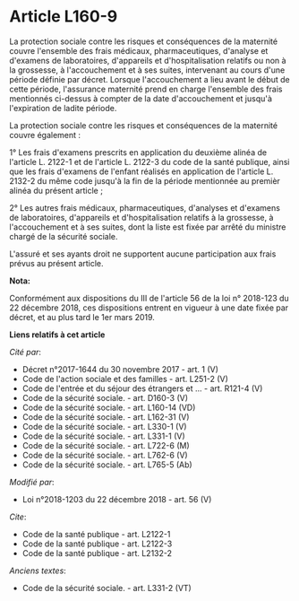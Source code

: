 # Article L160-9

La protection sociale contre les risques et conséquences de la maternité couvre l'ensemble des frais médicaux,
pharmaceutiques, d'analyse et d'examens de laboratoires, d'appareils et d'hospitalisation relatifs ou non à la grossesse, à
l'accouchement et à ses suites, intervenant au cours d'une période définie par décret. Lorsque l'accouchement a lieu avant le
début de cette période, l'assurance maternité prend en charge l'ensemble des frais mentionnés ci-dessus à compter de la date
d'accouchement et jusqu'à l'expiration de ladite période.

La protection sociale contre les risques et conséquences de la maternité couvre également :

1° Les frais d'examens prescrits en application du deuxième alinéa de l'article L. 2122-1 et de l'article L. 2122-3 du code
de la santé publique, ainsi que les frais d'examens de l'enfant réalisés en application de l'article L. 2132-2 du même code
jusqu'à la fin de la période mentionnée au premièr alinéa du présent article ;

2° Les autres frais médicaux, pharmaceutiques, d'analyses et d'examens de laboratoires, d'appareils et d'hospitalisation
relatifs à la grossesse, à l'accouchement et à ses suites, dont la liste est fixée par arrêté du ministre chargé de la
sécurité sociale.

L'assuré et ses ayants droit ne supportent aucune participation aux frais prévus au présent article.

**Nota:**

Conformément aux dispositions du III de l'article 56 de la loi n° 2018-123 du 22 décembre 2018, ces dispositions entrent en
vigueur à une date fixée par décret, et au plus tard le 1er mars 2019.

**Liens relatifs à cet article**

_Cité par_:

  - Décret n°2017-1644 du 30 novembre 2017 - art. 1 (V)
  - Code de l'action sociale et des familles - art. L251-2 (V)
  - Code de l'entrée et du séjour des étrangers et ... - art. R121-4 (V)
  - Code de la sécurité sociale. - art. D160-3 (V)
  - Code de la sécurité sociale. - art. L160-14 (VD)
  - Code de la sécurité sociale. - art. L162-31 (V)
  - Code de la sécurité sociale. - art. L330-1 (V)
  - Code de la sécurité sociale. - art. L331-1 (V)
  - Code de la sécurité sociale. - art. L722-6 (M)
  - Code de la sécurité sociale. - art. L762-6 (V)
  - Code de la sécurité sociale. - art. L765-5 (Ab)

_Modifié par_:

  - Loi n°2018-1203 du 22 décembre 2018 - art. 56 (V)

_Cite_:

  - Code de la santé publique - art. L2122-1
  - Code de la santé publique - art. L2122-3
  - Code de la santé publique - art. L2132-2

_Anciens textes_:

  - Code de la sécurité sociale. - art. L331-2 (VT)
